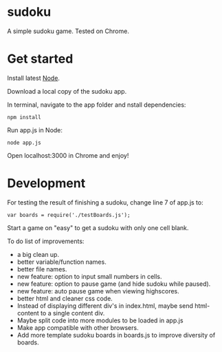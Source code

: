 # sudoku
A simple sudoku game. Tested on Chrome.

<h1>Get started</h1>

Install latest <a href="https://nodejs.org/en/">Node</a>.

Download a local copy of the sudoku app.

In terminal, navigate to the app folder and nstall dependencies:

<code>npm install</code>

Run app.js in Node:

<code>node app.js</code>

Open localhost:3000 in Chrome and enjoy!

<h1>Development</h1>

For testing the result of finishing a sudoku, change line 7 of app.js to:

<code>var boards = require('./testBoards.js');</code>

Start a game on "easy" to get a sudoku with only one cell blank.

To do list of improvements:
<ul>
  <li>a big clean up.</li>
  <li>better variable/function names.</li>
  <li>better file names.</li>
  <li>new feature: option to input small numbers in cells.</li>
  <li>new feature: option to pause game (and hide sudoku while paused).</li>
  <li>new feature: auto pause game when viewing highscores.</li>
  <li>better html and cleaner css code.</li>
  <li>Instead of displaying different div's in index.html, maybe send html-content to a single content div.</li>
  <li>Maybe split code into more modules to be loaded in app.js</li>
  <li>Make app compatible with other browsers.</li>
  <li>Add more template sudoku boards in boards.js to improve diversity of boards.</li>
</ul>
